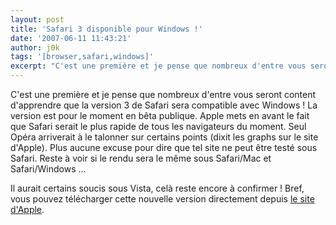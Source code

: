 ```yaml
---
layout: post
title: 'Safari 3 disponible pour Windows !'
date: '2007-06-11 11:43:21'
author: j0k
tags: '[browser,safari,windows]'
excerpt: "C'est une première et je pense que nombreux d'entre vous seront content d'apprendre que la version 3 de Safari sera compatible avec Windows !     \nLa version est pour le moment en bêta publique.   Apple mets en avant le fait que Safari serait le plus rapide de tous les navigateurs du moment. Seul Opéra arriverait à le talonner sur certains points (dixit      …"
---
```


C'est une première et je pense que nombreux d'entre vous seront content d'apprendre que la version 3 de Safari sera compatible avec Windows !
La version est pour le moment en bêta publique.   Apple mets en avant le fait que Safari serait le plus rapide de tous les navigateurs du moment. Seul Opéra arriverait à le talonner sur certains points (dixit les graphs sur le site d'Apple).   Plus aucune excuse pour dire que tel site ne peut être testé sous Safari. Reste à voir si le rendu sera le même sous Safari/Mac et Safari/Windows ...

Il aurait certains soucis sous Vista, celà reste encore à confirmer !   Bref, vous pouvez télécharger cette nouvelle version directement depuis [le site d'Apple](http://www.apple.com/safari/).
